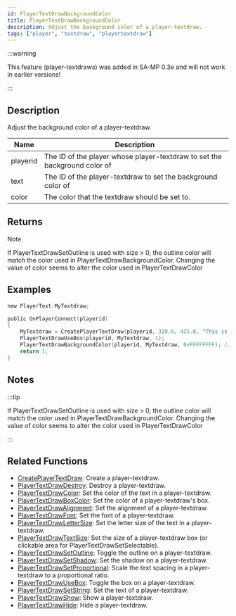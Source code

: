 ```yaml
---
id: PlayerTextDrawBackgroundColor
title: PlayerTextDrawBackgroundColor
description: Adjust the background color of a player-textdraw.
tags: ["player", "textdraw", "playertextdraw"]
---
```


:::warning

This feature (player-textdraws) was added in SA-MP 0.3e and will not work in earlier versions!

:::

## Description

Adjust the background color of a player-textdraw.

| Name     | Description                                                               |
| -------- | ------------------------------------------------------------------------- |
| playerid | The ID of the player whose player-textdraw to set the background color of |
| text     | The ID of the player-textdraw to set the background color of              |
| color    | The color that the textdraw should be set to.                             |

## Returns

Note

If PlayerTextDrawSetOutline is used with size > 0, the outline color will match the color used in PlayerTextDrawBackgroundColor. Changing the value of color seems to alter the color used in PlayerTextDrawColor

## Examples

```c
new PlayerText:MyTextdraw;

public OnPlayerConnect(playerid)
{
    MyTextdraw = CreatePlayerTextDraw(playerid, 320.0, 425.0, "This is an example textdraw");
    PlayerTextDrawUseBox(playerid, MyTextdraw, 1);
    PlayerTextDrawBackgroundColor(playerid, MyTextdraw, 0xFFFFFFFF); // Set the background color of MyTextdraw to white
    return 1;
}
```

## Notes

:::tip

If PlayerTextDrawSetOutline is used with size > 0, the outline color will match the color used in PlayerTextDrawBackgroundColor. Changing the value of color seems to alter the color used in PlayerTextDrawColor

:::

## Related Functions

- [CreatePlayerTextDraw](../functions/CreatePlayerTextDraw.md): Create a player-textdraw.
- [PlayerTextDrawDestroy](../functions/PlayerTextDrawDestroy.md): Destroy a player-textdraw.
- [PlayerTextDrawColor](../functions/PlayerTextDrawColor.md): Set the color of the text in a player-textdraw.
- [PlayerTextDrawBoxColor](../functions/PlayerTextDrawBoxColor.md): Set the color of a player-textdraw's box.
- [PlayerTextDrawAlignment](../functions/PlayerTextDrawAlignment.md): Set the alignment of a player-textdraw.
- [PlayerTextDrawFont](../functions/PlayerTextDrawFont.md): Set the font of a player-textdraw.
- [PlayerTextDrawLetterSize](../functions/PlayerTextDrawLetterSize.md): Set the letter size of the text in a player-textdraw.
- [PlayerTextDrawTextSize](../functions/PlayerTextDrawTextSize.md): Set the size of a player-textdraw box (or clickable area for PlayerTextDrawSetSelectable).
- [PlayerTextDrawSetOutline](../functions/PlayerTextDrawSetOutline.md): Toggle the outline on a player-textdraw.
- [PlayerTextDrawSetShadow](../functions/PlayerTextDrawSetShadow.md): Set the shadow on a player-textdraw.
- [PlayerTextDrawSetProportional](../functions/PlayerTextDrawSetProportional.md): Scale the text spacing in a player-textdraw to a proportional ratio.
- [PlayerTextDrawUseBox](../functions/PlayerTextDrawUseBox.md): Toggle the box on a player-textdraw.
- [PlayerTextDrawSetString](../functions/PlayerTextDrawSetString.md): Set the text of a player-textdraw.
- [PlayerTextDrawShow](../functions/PlayerTextDrawShow.md): Show a player-textdraw.
- [PlayerTextDrawHide](../functions/PlayerTextDrawHide.md): Hide a player-textdraw.
